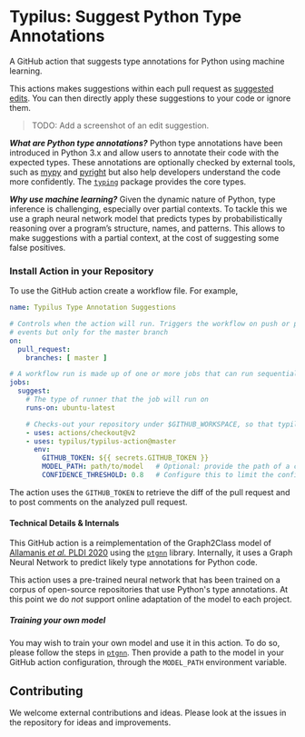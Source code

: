 # Typilus: Suggest Python Type Annotations

A GitHub action that suggests type annotations for Python using machine learning.

This actions makes suggestions within each pull request as
[suggested edits](https://help.github.com/en/github/collaborating-with-issues-and-pull-requests/incorporating-feedback-in-your-pull-request#applying-a-suggested-change).
You can then directly apply these suggestions to your code or ignore them.

> TODO: Add a screenshot of an edit suggestion.

***What are Python type annotations?***
Python type annotations have been introduced in Python 3.x and allow users
to annotate their code with the expected types. These annotations are
optionally checked by external tools, such as [mypy](http://www.mypy-lang.org/) and [pyright](https://github.com/Microsoft/pyright)
but also help developers understand the code more confidently.
The [`typing`](https://docs.python.org/3/library/typing.html) package
provides the core types.

***Why use machine learning?***
Given the dynamic nature of Python, type inference is challenging,
especially over partial contexts. To tackle this we use a graph neural
network model that predicts types by probabilistically reasoning over
a program’s structure, names, and patterns. This allows to make
suggestions with a partial context, at the cost of suggesting some false
positives.


### Install Action in your Repository

To use the GitHub action create a workflow file. For example,
```yaml
name: Typilus Type Annotation Suggestions

# Controls when the action will run. Triggers the workflow on push or pull request
# events but only for the master branch
on:
  pull_request:
    branches: [ master ]

# A workflow run is made up of one or more jobs that can run sequentially or in parallel
jobs:
  suggest:
    # The type of runner that the job will run on
    runs-on: ubuntu-latest

    # Checks-out your repository under $GITHUB_WORKSPACE, so that typilus can access it.
    - uses: actions/checkout@v2
    - uses: typilus/typilus-action@master
      env:
        GITHUB_TOKEN: ${{ secrets.GITHUB_TOKEN }}
        MODEL_PATH: path/to/model   # Optional: provide the path of a custom model instead of the pre-trained model.
        CONFIDENCE_THRESHOLD: 0.8   # Configure this to limit the confidence of suggestions
```
The action uses the `GITHUB_TOKEN` to retrieve the diff of the pull request
and to post comments on the analyzed pull request.



#### Technical Details & Internals
This GitHub action is a reimplementation of the Graph2Class model of
[Allamanis _et al._ PLDI 2020](https://arxiv.org/abs/2004.10657) using the
[`ptgnn`](https://github.com/microsoft/ptgnn/) library. Internally, it
uses a Graph Neural Network to predict likely type annotations for Python
code.

This action uses a pre-trained neural network that has been trained on
a corpus of open-source repositories that use Python's type annotations.
At this point we do _not_ support online adaptation of the model to each project.


##### Training your own model
You may wish to train your own model and use it in this action. To
do so, please follow the steps in [`ptgnn`](https://github.com/microsoft/ptgnn/).
Then provide a path to the model in your GitHub action configuration, through the
`MODEL_PATH` environment variable.


## Contributing
We welcome external contributions and ideas. Please look at the issues in the repository
for ideas and improvements.
